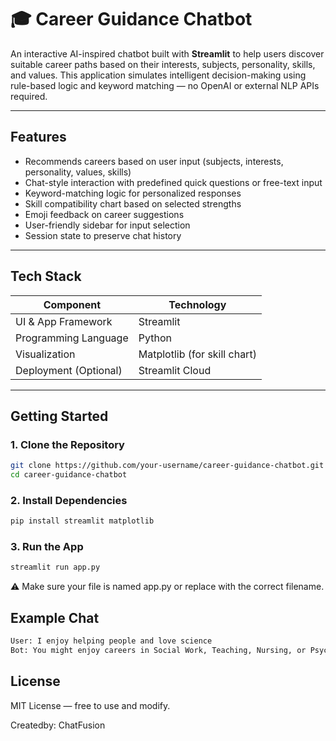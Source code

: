 # 🎓 Career Guidance Chatbot

An interactive AI-inspired chatbot built with **Streamlit** to help users discover suitable career paths based on their interests, subjects, personality, skills, and values. This application simulates intelligent decision-making using rule-based logic and keyword matching — no OpenAI or external NLP APIs required.

---

## Features

- Recommends careers based on user input (subjects, interests, personality, values, skills)
- Chat-style interaction with predefined quick questions or free-text input
- Keyword-matching logic for personalized responses
- Skill compatibility chart based on selected strengths
- Emoji feedback on career suggestions
- User-friendly sidebar for input selection
- Session state to preserve chat history

---

## Tech Stack

| Component        | Technology         |
|------------------|--------------------|
| UI & App Framework | Streamlit        |
| Programming Language | Python          |
| Visualization    | Matplotlib (for skill chart) |
| Deployment (Optional) | Streamlit Cloud |

---

## Getting Started

### 1. Clone the Repository
```bash
git clone https://github.com/your-username/career-guidance-chatbot.git
cd career-guidance-chatbot
```
### 2.  Install Dependencies
```bash
pip install streamlit matplotlib
```
### 3. Run the App
```bash 
streamlit run app.py
```
⚠️ Make sure your file is named app.py or replace with the correct filename.

## Example Chat
```bash
User: I enjoy helping people and love science
Bot: You might enjoy careers in Social Work, Teaching, Nursing, or Psychology
```
## License
MIT License — free to use and modify.

Createdby:
ChatFusion
